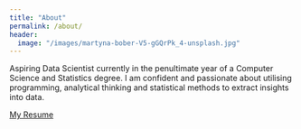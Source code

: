 ```yaml
---
title: "About"
permalink: /about/
header:
  image: "/images/martyna-bober-V5-gGQrPk_4-unsplash.jpg"
---
```


Aspiring Data Scientist currently in the penultimate year of a Computer Science and Statistics degree. I am confident and passionate about utilising programming, analytical thinking and statistical methods to extract insights into data.

[My Resume]("/images/zakim.jpg")
